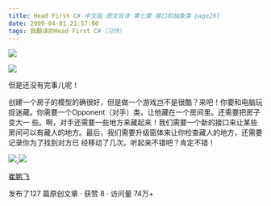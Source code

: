 ```yaml
---
title: Head First C# 中文版 图文皆译 第七章 接口和抽象类 page297
date: 2009-04-01 21:57:00
tags: 我翻译的Head First C#（习作）
---
```

![](https://p-blog.csdn.net/images/p_blog_csdn_net/cuipengfei1/EntryImages/20090401/2009-04-01_21-37-10.jpg)

![](https://p-blog.csdn.net/images/p_blog_csdn_net/cuipengfei1/EntryImages/20090401/2009-04-01_21-46-04.jpg)

但是还没有完事儿呢！

创建一个房子的模型的确很好，但是做一个游戏岂不是很酷？来吧！你要和电脑玩捉迷藏。你需要一个Opponent（对手）类，让他藏在一个房间里。还需要把房子变大一
些。啊，对手还需要一些地方来藏起来！我们需要一个新的接口来让某些房间可以有藏人的地方。最后，我们需要升级窗体来让你检查藏人的地方，还需要记录你为了找到对方已
经移动了几次。听起来不错吧？肯定不错！



[ ![](https://profile.csdnimg.cn/5/2/5/3_cuipengfei1)
![](https://g.csdnimg.cn/static/user-reg-year/1x/11.png)
](https://blog.csdn.net/cuipengfei1)

[ 崔鹏飞 ](https://blog.csdn.net/cuipengfei1)

发布了127 篇原创文章  ·  获赞 8  ·  访问量 74万+


